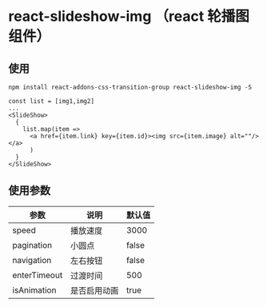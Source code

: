 # react-slideshow-img （react 轮播图组件）

## 使用

```
npm install react-addons-css-transition-group react-slideshow-img -S
```

```
const list = [img1,img2]
...
<SlideShow>
  {
    list.map(item => 
      <a href={item.link} key={item.id}><img src={item.image} alt=""/></a>
      )
  }
</SlideShow>
```


## 使用参数

| 参数 | 说明 | 默认值 |
| ------ | ------ | ------ |
| speed | 播放速度 | 3000 |
| pagination | 小圆点 | false |
| navigation | 左右按钮 | false |
| enterTimeout | 过渡时间 | 500 |
| isAnimation | 是否启用动画 | true |
